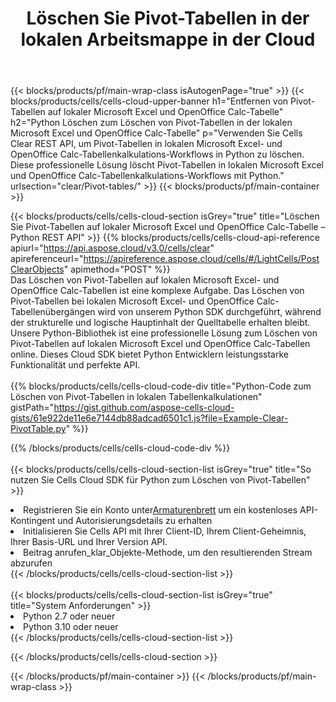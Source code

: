 ﻿---
title:  Löschen Sie Pivot-Tabellen in der lokalen Arbeitsmappe in der Cloud
description: Cloud-APIs und SDKs zum Löschen von Pivot-Tabellen unter Microsoft Excel und OpenOffice Calc. Klare Pivot-Tabellen in lokalen Tabellenkalkulationen durch die Cells Cloud API. SDK unterstützt verschiedene Entwicklungssprachen. Dazu gehören Android, C#, Go, Java, NodeJS, Perl, PHP, Python, Ruby und Swift.
---
{{< blocks/products/pf/main-wrap-class isAutogenPage="true" >}}
{{< blocks/products/cells/cells-cloud-upper-banner h1="Entfernen von Pivot-Tabellen auf lokaler Microsoft Excel und OpenOffice Calc-Tabelle" h2="Python Löschen zum Löschen von Pivot-Tabellen in der lokalen Microsoft Excel und OpenOffice Calc-Tabelle" p="Verwenden Sie Cells Clear REST API, um Pivot-Tabellen in lokalen Microsoft Excel- und OpenOffice Calc-Tabellenkalkulations-Workflows in Python zu löschen. Diese professionelle Lösung löscht Pivot-Tabellen in lokalen Microsoft Excel und OpenOffice Calc-Tabellenkalkulations-Workflows mit Python." urlsection="clear/Pivot-tables/" >}}
{{< blocks/products/pf/main-container >}}

{{< blocks/products/cells/cells-cloud-section isGrey="true" title="Löschen Sie Pivot-Tabellen auf lokaler Microsoft Excel und OpenOffice Calc-Tabelle – Python REST API" >}}
{{% blocks/products/cells/cells-cloud-api-reference apiurl="https://api.aspose.cloud/v3.0/cells/clear" apireferenceurl="https://apireference.aspose.cloud/cells/#/LightCells/PostClearObjects" apimethod="POST" %}}
<br/>
Das Löschen von Pivot-Tabellen auf lokalen Microsoft Excel- und OpenOffice Calc-Tabellen ist eine komplexe Aufgabe. Das Löschen von Pivot-Tabellen bei lokalen Microsoft Excel- und OpenOffice Calc-Tabellenübergängen wird von unserem Python SDK durchgeführt, während der strukturelle und logische Hauptinhalt der Quelltabelle erhalten bleibt. Unsere Python-Bibliothek ist eine professionelle Lösung zum Löschen von Pivot-Tabellen auf lokalen Microsoft Excel und OpenOffice Calc-Tabellen online. Dieses Cloud SDK bietet Python Entwicklern leistungsstarke Funktionalität und perfekte API.
<br/>
<br/>
{{% blocks/products/cells/cells-cloud-code-div title="Python-Code zum Löschen von Pivot-Tabellen in lokalen Tabellenkalkulationen" gistPath="https://gist.github.com/aspose-cells-cloud-gists/61e922de11e6e7144db88adcad6501c1.js?file=Example-Clear-PivotTable.py" %}}
  
{{% /blocks/products/cells/cells-cloud-code-div %}}
<br/>
<br/>
{{< blocks/products/cells/cells-cloud-section-list isGrey="true" title="So nutzen Sie Cells Cloud SDK für Python zum Löschen von Pivot-Tabellen" >}}
<li> Registrieren Sie ein Konto unter<a href="https://dashboard.aspose.cloud/">Armaturenbrett</a> um ein kostenloses API-Kontingent und Autorisierungsdetails zu erhalten</li>
<li>Initialisieren Sie Cells API mit Ihrer Client-ID, Ihrem Client-Geheimnis, Ihrer Basis-URL und Ihrer Version API.</li>
<li>Beitrag anrufen_klar_Objekte-Methode, um den resultierenden Stream abzurufen</li>
{{< /blocks/products/cells/cells-cloud-section-list >}}
<br/>
<br/>
{{< blocks/products/cells/cells-cloud-section-list isGrey="true" title="System Anforderungen" >}}
<li>Python 2.7 oder neuer</li>
<li>Python 3.10 oder neuer</li>
{{< /blocks/products/cells/cells-cloud-section-list >}}

{{< /blocks/products/cells/cells-cloud-section >}}

{{< /blocks/products/pf/main-container >}}
{{< /blocks/products/pf/main-wrap-class >}}

